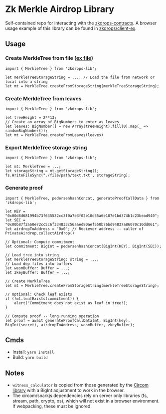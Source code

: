 # Zk Merkle Airdrop Library
Self-contained repo for interacting with the [zkdrops-contracts](https://github.com/a16z/zkdrops/zkdrops-contracts). A browser usage example of this library can be found in [zkdrops/client-ex](https://github.com/a16z/zkdrops/client-ex).

## Usage
### Create MerkleTree from file ([ex file](https://github.com/a16z/zkdrops/zkdrops-contracts/blob/master/test/data/mt_8192.txt))
```
import { MerkleTree } from 'zkdrops-lib';

let merkleTreeStorageString = ...; // Load the file from network or local into a string
let mt = MerkleTree.createFromStorageString(merkleTreeStorageString);
```

### Create MerkleTree from leaves
```
import { MerkleTree } from 'zkdrops-lib';

let treeHeight = 2**13;
// Create an array of BigNumbers to enter as leaves
let leaves: BigNumber[] = new Array(treeHeight).fill(0).map(_ => randomBigNumber());
let mt = MerkleTree.createFromLeaves(leaves)
```

### Export MerkleTree storage string
```
import { MerkleTree } from 'zkdrops-lib';

let mt: MerkleTree = ...;
let storageString = mt.getStorageString();
fs.WriteFileSync("./file/path/text.txt', storageString);
```

### Generate proof
```
import { MerkleTree, pedersenhashConcat, generateProofCallData } from 'zkdrops-lib';

let KEY = "0x00d8d681994b73f635532cc3f0a7e3f02e10d55a6e107e1bd374b1c23bead940";
let SEC = "0x00b87f2a60e72cc5c6f334833c56aaed80aef550b76bd94837a86070c10dd061";
let airdropToAddress = "0x0"; // Reciever address -- caller of PrivateAirdrop.collectAirdrop()

// Optional: Compute commitment
let commitment: BigInt = pedersenhashConcat(BigInt(KEY), BigInt(SEC));

// Load tree into string
let merkleTreeStorageString: string = ...;
// Load dep files into buffers
let wasmBuffer: Buffer = ...;
let zkeyBuffer: Buffer = ...;

// Create MerkleTree
let mt = MerkleTree.createFromStorageString(merkleTreeStorageString);

// Optional: Check leaf exists
if (!mt.leafExists(commitment)) {
    alert("Commitment does not exist as leaf in tree!);
}

// Compute proof -- long running operation
let proof = await generateProofCallData(mt, BigInt(key), BigInt(secret), airdropToAddress, wasmBuffer, zkeyBuffer);
```

## Cmds
- Install: `yarn install`
- Build: `yarn build`

## Notes
- `witness_calculator` is copied from those generated by the [Circom library](https://github.com/iden3/circom) with a BigInt adjustment to work in the browser.
- The circom/snarkjs dependencies rely on server only libraries (fs, stream, path, crypto, os), which will not exist in a browser environment. If webpacking, these must be ignored.